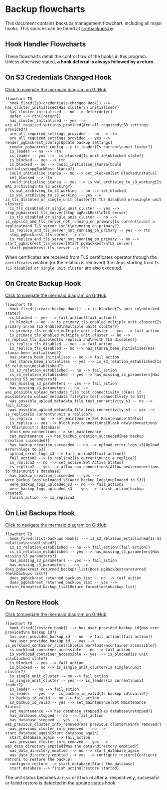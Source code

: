 # Backup flowcharts
This document contains backups management flowchart, including all major hooks. This sources can be found at [src/backups.py](https://github.com/canonical/postgresql-k8s-operator/blob/main/src/backups.py).

## Hook Handler Flowcharts
These flowcharts detail the control flow of the hooks in this program. Unless otherwise stated, **a hook deferral is always followed by a return**.

## On S3 Credentials Changed Hook
[Click to navigate the mermaid diagram on GitHub](https://github.com/canonical/postgresql-k8s-operator/blob/main/docs/explanation/e-backups.md).

```mermaid
flowchart TD
  hook_fired([s3-credentials-changed Hook]) --> has_cluster_initialised{Has cluster\n initialised?}
  has_cluster_initialised -- no --> defer>defer]
  defer --> rtn([return])
  has_cluster_initialised -- yes --> are_all_required_settings_provided{Are all required\nS3 settings provided?}
  are_all_required_settings_provided -- no --> rtn
  are_all_required_settings_provided -- yes --> render_pgbackrest_config[Update backup settings]
  render_pgbackrest_config --> is_leader{Is current\nunit leader?}
  is_leader -- no --> rtn
  is_leader -- yes -->  is_blocked{Is unit in\nblocked state?}
  is_blocked -- yes --> rtn
  is_blocked -- no --> could_initialise_stanza{Could initialise\npgBackRest Stanza?}
  could_initialise_stanza -- no --> set_blocked[Set Blocked\nstatus]
  set_blocked --> rtn
  could_initialise_stanza -- yes --> is_wal_archiving_to_s3_working{Is WAL archiving\nto S3 working?}
  is_wal_archiving_to_s3_working -- no --> set_blocked
  is_wal_archiving_to_s3_working -- yes --> is_tls_disabled_or_single_unit_cluster{Is TLS disabled or\nsingle unit cluster}
  is_tls_disabled_or_single_unit_cluster -- yes --> stop_pgbackrest_tls_server[Stop pgBackRest\nTLS server]
  is_tls_disabled_or_single_unit_cluster -- no --> is_replica_and_tls_server_not_running_on_primary{Is current\nunit a replica\nand TLS server isn't\nrunning on primary?}
  is_replica_and_tls_server_not_running_on_primary -- yes --> rtn
  stop_pgbackrest_tls_server --> rtn
  is_replica_and_tls_server_not_running_on_primary -- no --> start_pgbackrest_tls_server[Start pgBackRest\nTLS server]
  start_pgbackrest_tls_server --> rtn
```

When certificates are received from TLS certificates operator through the `certificates` relation (or the relation is removed) the steps starting from `Is TLS disabled or single unit cluster` are also executed.

## On Create Backup Hook
[Click to navigate the mermaid diagram on GitHub](https://github.com/canonical/postgresql-k8s-operator/blob/main/docs/explanation/e-backups.md).

```mermaid
flowchart TD
  hook_fired([create-backup Hook]) --> is_blocked{Is unit in\nblocked state?}
  is_blocked -- yes --> fail_action([fail action])
  is_blocked -- no --> is_primary_tls_enabled_multiple_unit_cluster{Is primary in\na TLS enabled\nmultiple units cluster?}
  is_primary_tls_enabled_multiple_unit_cluster -- yes --> fail_action
  is_primary_tls_enabled_multiple_unit_cluster -- no --> is_replica_tls_disabled{Is replica and\nwith TLS disabled?}
  is_replica_tls_disabled -- yes --> fail_action
  is_replica_tls_disabled -- no --> has_stanza_been_initialises{Has stanza been initialised?}
  has_stanza_been_initialises -- no --> fail_action
  has_stanza_been_initialises -- yes --> is_s3_relation_established{Is S3 relation\nestablished?}
  is_s3_relation_established -- no --> fail_action
  is_s3_relation_established -- yes --> has_missing_s3_parameters{Has missing S3 parameters?}
  has_missing_s3_parameters -- yes --> fail_action
  has_missing_s3_parameters -- no --> was_possible_upload_metadata_file_test_connectivity_s3{Was it possible\nto upload metadata file\nto test connectivity to S3?}
  was_possible_upload_metadata_file_test_connectivity_s3 -- no --> fail_action
  was_possible_upload_metadata_file_test_connectivity_s3 -- yes --> is_replica{Is current\nunit a replica?}
  is_replica -- no --> set_maintenance[Set Maintenance Status]
  is_replica -- yes --> block_new_connections[Block new\nconnections to this\nunit's database]
  block_new_connections --> set_maintenance
  set_maintenance --> has_backup_creation_succeeded{Has backup creation succeeded?}
  has_backup_creation_succeeded -- no --> upload_error_logs_s3[Upload error\nlogs to S3]
  upload_error_logs_s3 --> fail_action2([fail action])
  fail_action2 --> is_replica2{Is current\nunit a replica?}
  is_replica2 -- no --> set_active[Set Active Status]
  is_replica2 -- yes --> allow_new_connections[Allow new\nconnections to this\nunit's database]
  has_backup_creation_succeeded -- yes --> were_backup_logs_uploaded_s3{Were backup logs\nuploaded to S3?}
  were_backup_logs_uploaded_s3 -- no --> fail_action2
  were_backup_logs_uploaded_s3 -- yes --> finish_action[backup created]
  finish_action --> is_replica2
```

## On List Backups Hook
[Click to navigate the mermaid diagram on GitHub](https://github.com/canonical/postgresql-k8s-operator/blob/main/docs/explanation/e-backups.md).

```mermaid
flowchart TD
  hook_fired([list-backups Hook]) --> is_s3_relation_established{Is S3 relation\nestablished?}
  is_s3_relation_established -- no --> fail_action([fail action])
  is_s3_relation_established -- yes --> has_missing_s3_parameters{Has missing S3 parameters?}
  has_missing_s3_parameters -- yes --> fail_action
  has_missing_s3_parameters -- no --> does_pgbackrest_returned_backups_list{Does pgBackRest\nreturned the\nbackups list?}
  does_pgbackrest_returned_backups_list -- no --> fail_action
  does_pgbackrest_returned_backups_list -- yes --> return_formatted_backup_list[Return formatted\nbackup list]
```

## On Restore Hook
[Click to navigate the mermaid diagram on GitHub](https://github.com/canonical/postgresql-k8s-operator/blob/main/docs/explanation/e-backups.md).

```mermaid
flowchart TD
  hook_fired([restore Hook]) --> has_user_provided_backup_id{Has user provided\na backup id?}
  has_user_provided_backup_id -- no --> fail_action([fail action])
  has_user_provided_backup_id -- yes --> is_workload_container_accessible{Is workload\ncontainer accessible?}
  is_workload_container_accessible -- no --> fail_action
  is_workload_container_accessible -- yes --> is_blocked{Is unit in\nblocked state?}
  is_blocked -- yes --> fail_action
  is_blocked -- no --> is_single_unit_cluster{Is single\nunit cluster?}
  is_single_unit_cluster -- no --> fail_action
  is_single_unit_cluster -- yes --> is_leader{Is current\nunit leader?} 
  is_leader -- no --> fail_action
  is_leader -- yes -->  is_backup_id_valid{Is backup id\nvalid?}
  is_backup_id_valid -- no --> fail_action
  is_backup_id_valid -- yes --> set_maintenance[Set Maintenance Status]
  set_maintenance --> has_database_stopped{Has database\nstopped?}
  has_database_stopped -- no --> fail_action
  has_database_stopped -- yes --> was_previous_cluster_info_removed{Was previous cluster\ninfo removed?}
  was_previous_cluster_info_removed -- no --> start_database_again[Start database again]
  start_database_again --> fail_action
  was_previous_cluster_info_removed -- yes --> was_data_directory_emptied{Was the data\ndirectory emptied?}
  was_data_directory_emptied --> no --> start_database_again
  was_data_directory_emptied --> yes --> configure_restore[Configure Patroni to restore the backup]
  configure_restore --> start_database[Start the database]
  start_database --> finish_action[restore started]
```

The unit status becomes `Active` or `Blocked` after a, respectively, successful or failed restore
is detected in the update status hook.
